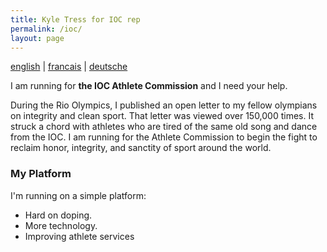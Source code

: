 ```yaml
---
title: Kyle Tress for IOC rep
permalink: /ioc/
layout: page
---
```


<nav>
<a href="/francais/">english</a> |
<a href="/francais/">francais</a> |
<a href="/deutsche/">deutsche</a>
</nav>

I am running for **the IOC Athlete Commission** and I need your help.

During the Rio Olympics, I published an open letter to my fellow olympians on integrity and clean sport. That letter was viewed over 150,000 times. It struck a chord with athletes who are tired of the same old song and dance from the IOC. I am running for the Athlete Commission to begin the fight to reclaim honor, integrity, and sanctity of sport around the world.

### My Platform
I'm running on a simple platform:

- Hard on doping.
- More technology.
- Improving athlete services 
